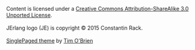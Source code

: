 Content is licensed under a
<a rel="license" href="http://creativecommons.org/licenses/by-sa/3.0/">Creative Commons Attribution-ShareAlike 3.0 Unported License</a>.<br>
<br>
JErlang logo (JE) is copyright &copy; 2015 Constantin Rack.<br>
<br>
[SinglePaged theme](https://github.com/t413/SinglePaged) by [Tim O'Brien](http://t413.com/)
